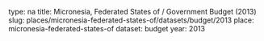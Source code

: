 type: na
title: Micronesia, Federated States of / Government Budget (2013)
slug: places/micronesia-federated-states-of/datasets/budget/2013
place: micronesia-federated-states-of
dataset: budget
year: 2013
